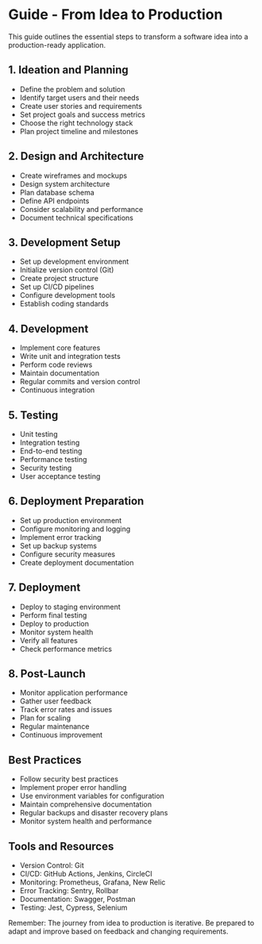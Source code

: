 # Guide - From Idea to Production

This guide outlines the essential steps to transform a software idea into a production-ready application.

## 1. Ideation and Planning
- Define the problem and solution
- Identify target users and their needs
- Create user stories and requirements
- Set project goals and success metrics
- Choose the right technology stack
- Plan project timeline and milestones

## 2. Design and Architecture
- Create wireframes and mockups
- Design system architecture
- Plan database schema
- Define API endpoints
- Consider scalability and performance
- Document technical specifications

## 3. Development Setup
- Set up development environment
- Initialize version control (Git)
- Create project structure
- Set up CI/CD pipelines
- Configure development tools
- Establish coding standards

## 4. Development
- Implement core features
- Write unit and integration tests
- Perform code reviews
- Maintain documentation
- Regular commits and version control
- Continuous integration

## 5. Testing
- Unit testing
- Integration testing
- End-to-end testing
- Performance testing
- Security testing
- User acceptance testing

## 6. Deployment Preparation
- Set up production environment
- Configure monitoring and logging
- Implement error tracking
- Set up backup systems
- Configure security measures
- Create deployment documentation

## 7. Deployment
- Deploy to staging environment
- Perform final testing
- Deploy to production
- Monitor system health
- Verify all features
- Check performance metrics

## 8. Post-Launch
- Monitor application performance
- Gather user feedback
- Track error rates and issues
- Plan for scaling
- Regular maintenance
- Continuous improvement

## Best Practices
- Follow security best practices
- Implement proper error handling
- Use environment variables for configuration
- Maintain comprehensive documentation
- Regular backups and disaster recovery plans
- Monitor system health and performance

## Tools and Resources
- Version Control: Git
- CI/CD: GitHub Actions, Jenkins, CircleCI
- Monitoring: Prometheus, Grafana, New Relic
- Error Tracking: Sentry, Rollbar
- Documentation: Swagger, Postman
- Testing: Jest, Cypress, Selenium

Remember: The journey from idea to production is iterative. Be prepared to adapt and improve based on feedback and changing requirements.
